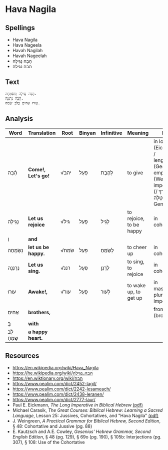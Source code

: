 # Hava Nagila

## Spellings

* Hava Nagila
* Hava Nageela
* Havah Nagilah
* Havah Nageelah
* הָבָה נָגִילָה
* הבה נגילה

## Text

```
הָבָה נָגִילָה וְנִשְׂמְחָה.
הָבָה נְרַנְּנָה.
עוּרוּ אַחִים בְּלֵב שָׂמֵחַ.
```

## Analysis

Word | Translation | Root | Binyan | Infinitive | Meaning | Form
--- | --- | --- | --- | --- | --- | ---
הָ֫בָה | **Come!, Let's go!** | <span>√</span>יהב | פָּעַל | לָהֶבֶת | to give | in long (Eickmann) / lengthened (Gesenius) / emphatic (Weingreen) imperative (צִוּוּי מָאֳרָךְ / קָטְלָה) (e.g. Gen 11:4)
נָגִילָה | **Let us rejoice** | <span>√</span>גיל | פָּעַל | לָגִיל | to rejoice, to be happy | in cohortative
וְ | **and** | | | | |
נִשְׂמְחָה | **let us be happy.** | <span>√</span>שׂמח | פִּעֵל | לְשַׂמֵּחַ | to cheer up | in cohortative
נְרַנְּנָה | **Let us sing.** | <span>√</span>רננ | פִּעֵל | לְרַנֵּן | to sing, to rejoice | in cohortative
עוּרוּ | **Awake!,** | <span>√</span>עור | פָּעַל | לָעוּר | to wake up, to get up | in masculine plural imperative
אַחִים | **brothers,** | | | | | from אָח (brother)
בְּ | **with** | | | | |
לֵב שָׂמֵחַ | **a happy heart.** | | | | |

## Resources

* https://en.wikipedia.org/wiki/Hava_Nagila
* https://he.wikipedia.org/wiki/הבה_נגילה
* https://en.wiktionary.org/wiki/הבה
* https://www.pealim.com/dict/2452-lagil/
* https://www.pealim.com/dict/2242-lesameach/
* https://www.pealim.com/dict/2438-leranen/
* https://www.pealim.com/dict/2777-laur/
* Paul E. Eickmann, *The Long Imperative in Biblical Hebrew* [(pdf)](http://essays.wls.wels.net/bitstream/handle/123456789/1330/EickmannImperative.pdf)
* Michael Carasik, *The Great Courses: Biblical Hebrew: Learning a Sacred Language*, Lesson 25: Jussives, Cohortatives, and "Hava Nagila" [(pdf)](https://archive.org/details/BiblicalHebrewLearningASacredLanguage/page/n105)
* J. Weingreen, *A Practical Grammar for Biblical Hebrew, Second Edition*, &sect; 48: Cohortative and Jussive (pg. 88)
* E. Kautzsch and A.E. Cowley, *Gesenius' Hebrew Grammar, Second English Edition*, &sect; 48 (pg. 129), &sect; 69o (pg. 190), &sect; 105b: Interjections (pg. 307), &sect; 108: Use of the Cohortative
